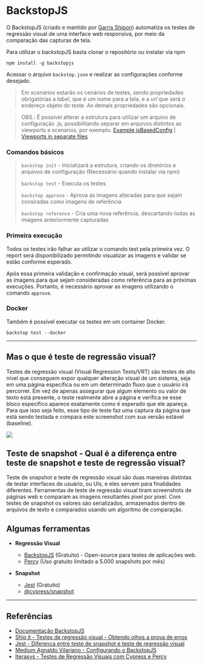 # BackstopJS

O BackstopJS (criado e mantido por [Garris Shipon](https://github.com/garris/BackstopJS#backstopjs)) automatiza os testes de regressão visual de uma interface web responsiva, por meio da comparação das capturas de tela.


Para utilizar o backstopJS basta clonar o repositório ou instalar via npm

`npm install -g backstopjs`

Acessar o arquivo `backstop.json` e realizar as configurações conforme desejado.

> Em _scenarios_ estarão os cenários de testes, sendo propriedades obrigatórias a _label_, que é um nome para a tela, e a _url_ que será o endereço objeto do teste.
> As demais propriedades são opcionais.


> OBS.: É possível alterar a estrutura para utilizar um arquivo de configuração .js, possibilitando separar em arquivos distintos as viewports e scenarios, por exemplo.
> [Example jsBasedConfig](https://github.com/garris/BackstopJS/tree/master/examples/jsBasedConfig) | [Viewports in separate files](https://github.com/garris/BackstopJS/issues/905)


### Comandos básicos

> `backstop init` - Inicializará a estrutura, criando os diretórios e arquivos de configuração (Necessário quando instalar via npm)
>
> `backstop test` - Executa os testes
>
> `backstop approve` - Aprova as imagens alteradas para que sejam consiradas como imagens de referência
>
> `backstop reference` - Cria uma nova referência, descartando todas as imagens anteriormente capturadas

### Primeira execução

Todos os testes irão falhar ao utilizar o comando test pela primeira vez. O report será disponibilizado permitindo visualizar as imagens e validar se estão conforme esperado.

Após essa primeira validação e confirmação visual, será possível aprovar as imagens para que sejam consideradas como referência para as próximas execuções. Portanto, é necessário aprovar as imagens utilizando o comando `approve`.


### Docker
Também é possível executar os testes em um container Docker. 

`backstop test --docker`

---
## Mas o que é teste de regressão visual?

Testes de regressão visual (Visual Regression Tests/VRT) são testes de alto nível que conseguem expor qualquer alteração visual de um sistema, seja em uma página específica ou em um determinado fluxo que o usuário irá percorrer. Em vez de apenas assegurar que algum elemento ou valor de texto está presente, o teste realmente abre a página e verifica se esse bloco específico aparece exatamente como é esperado que ele apareça. Para que isso seja feito, esse tipo de teste faz uma captura da página que está sendo testada e compara este screenshot com sua versão estável (baseline).

![](http://shipit.resultadosdigitais.com.br/images/posts/vrt_diagram.jpg)

## Teste de snapshot - Qual é a diferença entre teste de snapshot e teste de regressão visual?
Teste de snapshot e teste de regressão visual são duas maneiras distintas de testar interfaces de usuário, ou UIs, e eles servem para finalidades diferentes. Ferramentas de teste de regressão visual tiram screenshots de páginas web e comparam as imagens resultantes pixel por pixel. Com testes de snapshot os valores são serializados, armazenados dentro de arquivos de texto e comparados usando um algoritmo de comparação.

## Algumas ferramentas
 - **Regressão Visual**
   - [BackstopJS](https://garris.github.io/BackstopJS/) (Gratuito) - Open-source para testes de aplicações web.
   - [Percy](https://percy.io/) (Uso gratuito limitado a 5.000 snapshots por mês)
 
 - **Snapshot**
   - [Jest](https://jestjs.io/pt-BR/docs/snapshot-testing) (Gratuito)
   - [@cypress/snapshot](https://github.com/cypress-io/snapshot)
   

---
 
## Referências
- [Documentação BackstopJS](https://github.com/garris/BackstopJS#readme)
- [Ship it - Testes de regressão visual - Obtendo olhos a prova de erros](http://shipit.resultadosdigitais.com.br/blog/testes-de-regressao-visual-obtendo-olhos-a-prova-de-erros/)
- [Jest - Diferença entre teste de snapshot e teste de regressão visual](https://jestjs.io/pt-BR/docs/snapshot-testing#qual-%C3%A9-a-diferen%C3%A7a-entre-teste-de-snapshot-e-teste-de-regress%C3%A3o-visual)
- [Medium Agnaldo Vilariano - Configurando o BackstopJS](https://medium.com/@vilariano/visual-regression-testing-c84eaf4e5254)
- [Iterasys - Testes de Regressão Visuais com Cypress e Percy](https://www.youtube.com/watch?v=d6-rhhoHhXs&t=5610s)